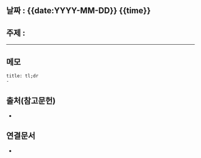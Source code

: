 ## 날짜 : {{date:YYYY-MM-DD}} {{time}}

## 주제 : 
----
## 메모
```ad-note
title: tl;dr
- 
```




## 출처(참고문헌)
- 

## 연결문서
- 
